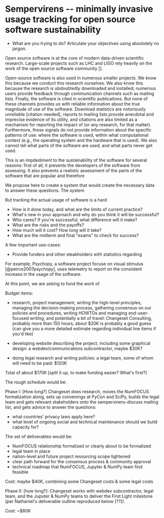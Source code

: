 # Sempervirens -- minimally invasive usage tracking for open source software sustainability

- What are you trying to do? Articulate your objectives using absolutely no jargon.

Open source software is at the core of modern data-driven scientific research.
Large-scale projects such as LHC and LIGO rely heavily on the work of the open
source software community [].

Open-source software is also used in numerous smaller projects. We know this
because we conduct this research ourselves. We also know this because the
research is ubdoubtedly downloaded and installed; numerous users provide
feedback through communication channels such as mailing lists. Finally, the
software is cited in scientific publications. But none of these channels
provides us with reliable information about the true magnitude of use of the
software. Download statistics are notoriously unreliable [citation needed],
reports to mailing lists provide anecdotal and imprecise evidence of its
utility, and citations are also limited as a mechanism for reporting the
impact of (or any research, for that matter). Furthermore, these signals do
not provide information about the specific patterns of use: where the software
is used, within what computational context (e.g., the operating system and the
hardware that is used). We also cannot tell what parts of the software are
used, and what parts never get used.

This is an impdediment to the sustainability of the software for several reasons: first of all, it prevents the developers of the software from assessing. It also prevents a realistic assessment of the parts of the software that are popular and therefore

We propose here to create a system that would create the necessary data to answer these questions. The system

But tracking the actual usage of software is a hard

- How is it done today, and what are the limits of current practice?
- What's new in your approach and why do you think it will be successful?
- Who cares? If you're successful, what difference will it make?
- What are the risks and the payoffs?
- How much will it cost? How long will it take?
- What are the midterm and final "exams" to check for success?


A few important use-cases:

- Provide funders and other steakholders with statistics regarding

For example, Psychopy, a software project focuse on visual stimulus
[@peirce2007psychopy], uses telemetry to report on the consistent increase in
the usage of the software.

At this point, we are asking to fund the work of

Budget items:
- research, project management, writing the high-level principles,
managing the decision-making process, gathering consensus on our
policies and procedures, writing HOWTOs and managing end-user-focused
writing, and potentially a bit of travel: Changeset Consulting, probably
more than 150 hours, about $20K is probably a good guess (can give you a
more detailed estimate regarding individual line items if you'd like)

- developing website describing the project, including some graphical
design: a webdev/communications subcontractor, maybe $30K?

- doing legal research and writing policies: a legal team, some of whom
will need to be paid: $120K


Total of about $170K [split it up, to make funding easier? What's first?]

The rough schedule would be:

Phase I: [How long?] Changeset does research, moves the
NumFOCUS formalization along, sets up convenings at PyCon and SciPy,
builds the legal team and gets relevant stakeholders onto the
sempervirens-discuss mailing list, and gets advice to answer the questions:
* what countries' privacy laws apply here?
* what level of ongoing social and technical maintenance should we build
capacity for?

The set of deliverables would be:
* NumFOCUS relationship formalized or clearly about to be formalized
* legal team in place
* nation-level and future project resourcing scope tightened
* clear path forward for the consensus process & community approval
* technical roadmap that NumFOCUS, Jupyter & NumPy team find feasible

Cost: maybe $40K, combining some Changeset costs & some legal costs

Phase II: [how long?]: Changeset works with webdev subcontractor, legal team,
and the Juputer & NumPy teams to deliver the First Light milestone (per
Nathaniel's deliverable outline reproduced below [??]).

Cost: ~$80K
